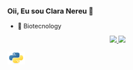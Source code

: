 ### Oii, Eu sou Clara Nereu 👋

- 🌱 Biotecnology

<div align="center">
  <a href="https://github.com/Claranereu">
  <img height="180em" src="https://github-readme-stats.vercel.app/api?username=Claranereu&show_icons=true&theme=dracula&include_all_commits=true&count_private=true"/>
  <img height="180em" src="https://github-readme-stats.vercel.app/api/top-langs/?username=Claranereu&layout=compact&langs_count=7&theme=dracula"/>
</div>

</div>
<div style="display: inline_block"><br>    
    <img align="center" alt="Clara-Python" height="30" width="40" src="https://raw.githubusercontent.com/devicons/devicon/master/icons/python/python-original.svg">
     <img align="right" alt"Clara-pic" scr="https://picrew.me/share?cd=Zfa4QVKwpe #Picrew #AmphyPop_Doll_Maker">
</div>

